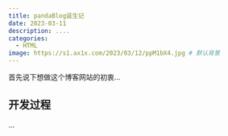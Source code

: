 ```yaml
---
title: pandaBlog诞生记
date: 2023-03-11
description: ....
categories:
  - HTML
image: https://s1.ax1x.com/2023/03/12/ppM1bX4.jpg # 默认背景
---
```


首先说下想做这个博客网站的初衷...

<!-- ![Checkmate](https://source.unsplash.com/random/1500x1000) -->

## 开发过程

...

<!-- ![Raspberries](https://source.unsplash.com/random/1500x1001) -->
